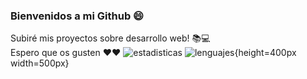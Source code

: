 ### Bienvenidos a mi Github 😄
Subiré mis proyectos sobre desarrollo web! 📚💻 \
Espero que os gusten ❤️❤️
![estadisticas](https://github-readme-stats.vercel.app/api?username=jesusmarzor&show_icons=true)
![lenguajes](https://github-readme-stats.vercel.app/api/top-langs/?username=jesusmarzor&layout=compact){height=400px width=500px}
<!--
**jesusmarzor/jesusmarzor** is a ✨ _special_ ✨ repository because its `README.md` (this file) appears on your GitHub profile.

Here are some ideas to get you started:

- 🔭 I’m currently working on ...
- 🌱 I’m currently learning ...
- 👯 I’m looking to collaborate on ...
- 🤔 I’m looking for help with ...
- 💬 Ask me about ...
- 📫 How to reach me: ...
- 😄 Pronouns: ...
- ⚡ Fun fact: ...
-->

